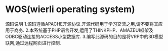 # WOS(wierli operating system)

源码说明
1.源码遵循APACHE开源协议.开源代码用于学习交流之用,请不要将其应用于商务.
2.本系统基于PHP语言开发,运用了THINKPHP、AMAZEUI框架及ODBC驱动连接的ACCESS小型数据库.
3.编写此源码的目的是将VRP中的3D模型联网,通过远程网页进行控制.
